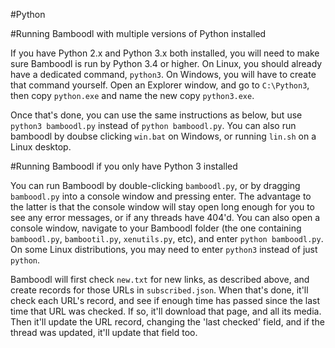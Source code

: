
#Python

#Running Bamboodl with multiple versions of Python installed

If you have Python 2.x and Python 3.x both installed, you will need to make sure Bamboodl is run by Python 3.4 or higher. On Linux, you should already have a dedicated command, `python3`. On Windows, you will have to create that command yourself. Open an Explorer window, and go to `C:\Python3`, then copy `python.exe` and name the new copy `python3.exe`.

Once that's done, you can use the same instructions as below, but use `python3 bamboodl.py` instead of `python bamboodl.py`. You can also run bamboodl by doubse clicking `win.bat` on Windows, or running `lin.sh` on a Linux desktop.

#Running Bamboodl if you only have Python 3 installed

You can run Bamboodl by double-clicking `bamboodl.py`, or by dragging `bamboodl.py` into a console window and pressing enter. The advantage to the latter is that the console window will stay open long enough for you to see any error messages, or if any threads have 404'd. You can also open a console window, navigate to your Bamboodl folder (the one containing `bamboodl.py`, `bambootil.py`, `xenutils.py`, etc), and enter `python bamboodl.py`. On some Linux distributions, you may need to enter `python3` instead of just `python`.

Bamboodl will first check `new.txt` for new links, as described above, and create records for those URLs in `subscribed.json`. When that's done, it'll check each URL's record, and see if enough time has passed since the last time that URL was checked. If so, it'll download that page, and all its media. Then it'll update the URL record, changing the 'last checked' field, and if the thread was updated, it'll update that field too.
